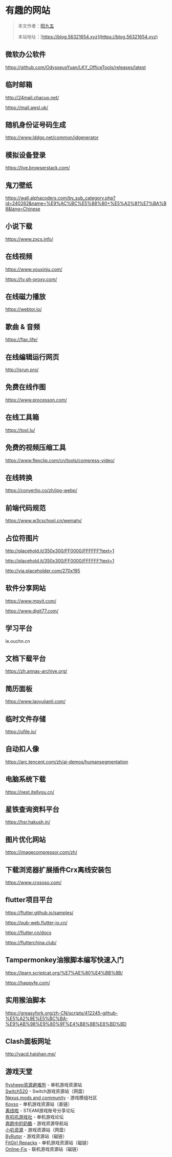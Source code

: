 # 有趣的网站

> 本文作者：[阳九五](https://github.com/CN-YoungYang)
>
> 本站地址：[https://blog.56321654.xyz](https://blog.56321654.xyz)

## 微软办公软件
https://github.com/OdysseusYuan/LKY_OfficeTools/releases/latest

## 临时邮箱
http://24mail.chacuo.net/

https://mail.awsl.uk/

## 随机身份证号码生成
https://www.lddgo.net/common/idgenerator

## 模拟设备登录
https://live.browserstack.com/

## 鬼刀壁纸
https://wall.alphacoders.com/by_sub_category.php?id=240262&name=%E9%AC%BC%E5%88%80+%E5%A3%81%E7%BA%B8&lang=Chinese

## 小说下载
https://www.zxcs.info/

## 在线视频
https://www.youxinju.com/

https://tv.gh-proxy.com/

## 在线磁力播放
https://webtor.io/

## 歌曲 & 音频
https://flac.life/

## 在线编辑运行网页
http://jsrun.pro/

## 免费在线作图
https://www.processon.com/

## 在线工具箱
https://tool.lu/

## 免费的视频压缩工具
https://www.flexclip.com/cn/tools/compress-video/

## 在线转换
https://convertio.co/zh/jpg-webp/

## 前端代码规范
https://www.w3cschool.cn/wematy/

## 占位符图片
http://placehold.it/350x300/FF0000/FFFFFF?text=1

http://placehold.it/350x300/FF0000/FFFFFF?text=1

http://via.placeholder.com/270x195

## 软件分享网站
https://www.mpyit.com/

https://www.digit77.com/

## 学习平台
le.ouchn.cn

## 文档下载平台
https://zh.annas-archive.org/

## 简历面板
https://www.laoyujianli.com/

## 临时文件存储
https://ufile.io/

## 自动扣人像
https://arc.tencent.com/zh/ai-demos/humansegmentation

## 电脑系统下载
https://next.itellyou.cn/

## 星铁查询资料平台
https://hsr.hakush.in/

## 图片优化网站
https://imagecompressor.com/zh/

## 下载浏览器扩展插件Crx离线安装包
https://www.crxsoso.com/

## flutter项目平台
https://flutter.github.io/samples/

https://pub-web.flutter-io.cn/

https://flutter.cn/docs

https://flutterchina.club/

## Tampermonkey油猴脚本编写快速入门
https://learn.scriptcat.org/%E7%AE%80%E4%BB%8B/

https://happyfe.com/

## 实用猴油脚本
https://greasyfork.org/zh-CN/scripts/412245-github-%E5%A2%9E%E5%BC%BA-%E9%AB%98%E9%80%9F%E4%B8%8B%E8%BD%BD

## Clash面板网址
http://yacd.haishan.me/

## 游戏天堂
[flysheep资源避难所](https://www.flysheep6.com/) - 单机游戏资源站  
[Switch520](https://www.gamer520.com/) - Switch游戏资源站（网盘）  
[Nexus mods and community](https://www.nexusmods.com/) - 游戏模组社区  
[Koyso](https://koyso.com/) - 单机游戏资源站（直链）  
[离线啦](https://lixianla.com/) - STEAM游戏账号分享论坛  
[有叽叽游戏社](https://www.uu-gg.one/) - 单机游戏论坛  
[奔跑中的奶酪](https://www.runningcheese.cn/s27) - 游戏资源导航站  
[小叽资源](https://steamzg.com/) - 游戏资源站（网盘）  
[ByRutor](https://byruthub.org/) - 游戏资源站（磁链）  
[FitGirl Repacks](https://fitgirl-repacks.site/) - 单机游戏资源站（磁链）  
[Online-Fix](https://online-fix.me/) - 联机游戏资源站（磁链）  
